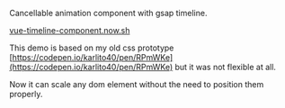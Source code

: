 Cancellable animation component with gsap timeline.

[vue-timeline-component.now.sh](https://vue-timeline-component.now.sh/)

This demo is based on my old css prototype [https://codepen.io/karlito40/pen/RPmWKe](https://codepen.io/karlito40/pen/RPmWKe) but it was not flexible at all. 

Now it can scale any dom element without the need to position them properly.